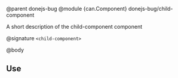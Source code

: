 @parent donejs-bug
@module {can.Component} donejs-bug/child-component <child-component>

A short description of the child-component component

@signature `<child-component>`

@body

## Use

